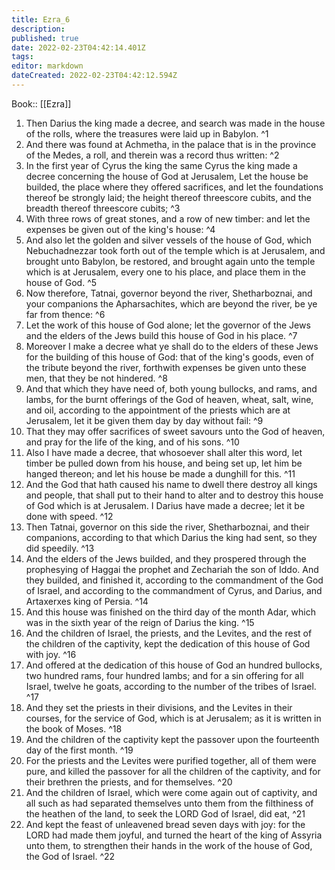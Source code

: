```yaml
---
title: Ezra_6
description: 
published: true
date: 2022-02-23T04:42:14.401Z
tags: 
editor: markdown
dateCreated: 2022-02-23T04:42:12.594Z
---
```


 Book:: [[Ezra]]
 1. Then Darius the king made a decree, and search was made in the house of the rolls, where the treasures were laid up in Babylon. ^1
 2. And there was found at Achmetha, in the palace that is in the province of the Medes, a roll, and therein was a record thus written: ^2
 3. In the first year of Cyrus the king the same Cyrus the king made a decree concerning the house of God at Jerusalem, Let the house be builded, the place where they offered sacrifices, and let the foundations thereof be strongly laid; the height thereof threescore cubits, and the breadth thereof threescore cubits; ^3
 4. With three rows of great stones, and a row of new timber: and let the expenses be given out of the king's house: ^4
 5. And also let the golden and silver vessels of the house of God, which Nebuchadnezzar took forth out of the temple which is at Jerusalem, and brought unto Babylon, be restored, and brought again unto the temple which is at Jerusalem, every one to his place, and place them in the house of God. ^5
 6. Now therefore, Tatnai, governor beyond the river, Shetharboznai, and your companions the Apharsachites, which are beyond the river, be ye far from thence: ^6
 7. Let the work of this house of God alone; let the governor of the Jews and the elders of the Jews build this house of God in his place. ^7
 8. Moreover I make a decree what ye shall do to the elders of these Jews for the building of this house of God: that of the king's goods, even of the tribute beyond the river, forthwith expenses be given unto these men, that they be not hindered. ^8
 9. And that which they have need of, both young bullocks, and rams, and lambs, for the burnt offerings of the God of heaven, wheat, salt, wine, and oil, according to the appointment of the priests which are at Jerusalem, let it be given them day by day without fail: ^9
 10. That they may offer sacrifices of sweet savours unto the God of heaven, and pray for the life of the king, and of his sons. ^10
 11. Also I have made a decree, that whosoever shall alter this word, let timber be pulled down from his house, and being set up, let him be hanged thereon; and let his house be made a dunghill for this. ^11
 12. And the God that hath caused his name to dwell there destroy all kings and people, that shall put to their hand to alter and to destroy this house of God which is at Jerusalem. I Darius have made a decree; let it be done with speed. ^12
 13. Then Tatnai, governor on this side the river, Shetharboznai, and their companions, according to that which Darius the king had sent, so they did speedily. ^13
 14. And the elders of the Jews builded, and they prospered through the prophesying of Haggai the prophet and Zechariah the son of Iddo. And they builded, and finished it, according to the commandment of the God of Israel, and according to the commandment of Cyrus, and Darius, and Artaxerxes king of Persia. ^14
 15. And this house was finished on the third day of the month Adar, which was in the sixth year of the reign of Darius the king. ^15
 16. And the children of Israel, the priests, and the Levites, and the rest of the children of the captivity, kept the dedication of this house of God with joy. ^16
 17. And offered at the dedication of this house of God an hundred bullocks, two hundred rams, four hundred lambs; and for a sin offering for all Israel, twelve he goats, according to the number of the tribes of Israel. ^17
 18. And they set the priests in their divisions, and the Levites in their courses, for the service of God, which is at Jerusalem; as it is written in the book of Moses. ^18
 19. And the children of the captivity kept the passover upon the fourteenth day of the first month. ^19
 20. For the priests and the Levites were purified together, all of them were pure, and killed the passover for all the children of the captivity, and for their brethren the priests, and for themselves. ^20
 21. And the children of Israel, which were come again out of captivity, and all such as had separated themselves unto them from the filthiness of the heathen of the land, to seek the LORD God of Israel, did eat, ^21
 22. And kept the feast of unleavened bread seven days with joy: for the LORD had made them joyful, and turned the heart of the king of Assyria unto them, to strengthen their hands in the work of the house of God, the God of Israel. ^22
